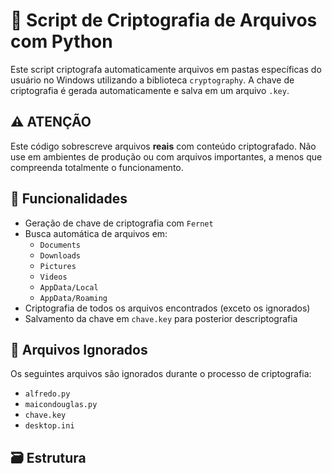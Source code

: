 # 🔐 Script de Criptografia de Arquivos com Python

Este script criptografa automaticamente arquivos em pastas específicas do usuário no Windows utilizando a biblioteca `cryptography`. A chave de criptografia é gerada automaticamente e salva em um arquivo `.key`.

## ⚠️ ATENÇÃO

Este código sobrescreve arquivos **reais** com conteúdo criptografado. Não use em ambientes de produção ou com arquivos importantes, a menos que compreenda totalmente o funcionamento.

## 📌 Funcionalidades

- Geração de chave de criptografia com `Fernet`
- Busca automática de arquivos em:
  - `Documents`
  - `Downloads`
  - `Pictures`
  - `Videos`
  - `AppData/Local`
  - `AppData/Roaming`
- Criptografia de todos os arquivos encontrados (exceto os ignorados)
- Salvamento da chave em `chave.key` para posterior descriptografia

## 🚫 Arquivos Ignorados

Os seguintes arquivos são ignorados durante o processo de criptografia:

- `alfredo.py`
- `maicondouglas.py`
- `chave.key`
- `desktop.ini`

## 🗃️ Estrutura

